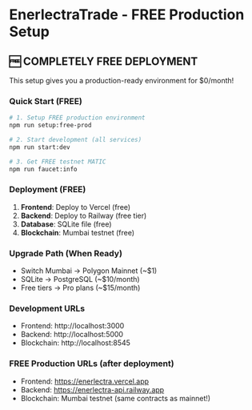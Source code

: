 # EnerlectraTrade - FREE Production Setup

## 🆓 COMPLETELY FREE DEPLOYMENT

This setup gives you a production-ready environment for $0/month!

### Quick Start (FREE)
```bash
# 1. Setup FREE production environment
npm run setup:free-prod

# 2. Start development (all services)
npm run start:dev

# 3. Get FREE testnet MATIC
npm run faucet:info
```

### Deployment (FREE)
1. **Frontend**: Deploy to Vercel (free)
2. **Backend**: Deploy to Railway (free tier)
3. **Database**: SQLite file (free)
4. **Blockchain**: Mumbai testnet (free)

### Upgrade Path (When Ready)
- Switch Mumbai → Polygon Mainnet (~$1)
- SQLite → PostgreSQL (~$10/month)
- Free tiers → Pro plans (~$15/month)

### Development URLs
- Frontend: http://localhost:3000
- Backend: http://localhost:5000  
- Blockchain: http://localhost:8545

### FREE Production URLs (after deployment)
- Frontend: https://enerlectra.vercel.app
- Backend: https://enerlectra-api.railway.app
- Blockchain: Mumbai testnet (same contracts as mainnet!)
